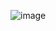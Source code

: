 ![image](https://user-images.githubusercontent.com/131961507/234826125-befae68c-c602-4af4-8971-84d362dc4ff7.png)
